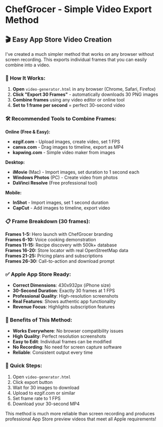 # ChefGrocer - Simple Video Export Method

## 🎬 Easy App Store Video Creation

I've created a much simpler method that works on any browser without screen recording. This exports individual frames that you can easily combine into a video.

### 📱 How It Works:

1. **Open** `video-generator.html` in any browser (Chrome, Safari, Firefox)
2. **Click "Export 30 Frames"** - automatically downloads 30 PNG images
3. **Combine frames** using any video editor or online tool
4. **Set to 1 frame per second** = perfect 30-second video

### 🛠️ Recommended Tools to Combine Frames:

**Online (Free & Easy):**
- **ezgif.com** - Upload images, create video, set 1 FPS
- **canva.com** - Drag images to timeline, export as MP4
- **kapwing.com** - Simple video maker from images

**Desktop:**
- **iMovie** (Mac) - Import images, set duration to 1 second each
- **Windows Photos** (PC) - Create video from photos
- **DaVinci Resolve** (Free professional tool)

**Mobile:**
- **InShot** - Import images, set 1 second duration
- **CapCut** - Add images to timeline, export video

### 📋 Frame Breakdown (30 frames):

**Frames 1-5:** Hero launch with ChefGrocer branding  
**Frames 6-10:** Voice cooking demonstration  
**Frames 11-15:** Recipe discovery with 500k+ database  
**Frames 16-20:** Store locator with real OpenStreetMap data  
**Frames 21-25:** Pricing plans and subscriptions  
**Frames 26-30:** Call-to-action and download prompt  

### ✅ Apple App Store Ready:

- **Correct Dimensions**: 430x932px (iPhone size)
- **30-Second Duration**: Exactly 30 frames at 1 FPS
- **Professional Quality**: High-resolution screenshots
- **Real Features**: Shows authentic app functionality
- **Revenue Focus**: Highlights subscription features

### 🎯 Benefits of This Method:

- **Works Everywhere**: No browser compatibility issues
- **High Quality**: Perfect resolution screenshots
- **Easy to Edit**: Individual frames can be modified
- **No Recording**: No need for screen capture software
- **Reliable**: Consistent output every time

### 📄 Quick Steps:

1. Open `video-generator.html`
2. Click export button
3. Wait for 30 images to download
4. Upload to ezgif.com or similar
5. Set frame rate to 1 FPS
6. Download your 30-second MP4

This method is much more reliable than screen recording and produces professional App Store preview videos that meet all Apple requirements!